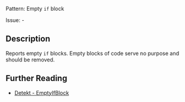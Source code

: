 Pattern: Empty `if` block

Issue: -

## Description

Reports empty `if` blocks. Empty blocks of code serve no purpose and should be removed.

## Further Reading

* [Detekt - EmptyIfBlock](https://detekt.dev/docs/rules/empty-blocks/#emptyifblock)